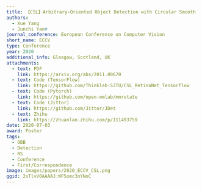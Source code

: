 ```yaml
---
title: 【CSL】Arbitrary-Oriented Object Detection with Circular Smooth Label
authors:
  - Xue Yang
  - Junchi Yan#
journal_conference: European Conference on Computer Vision
short_name: ECCV
type: Conference
year: 2020
additional_info: Glasgow, Scotland, UK
attachments:
  - text: PDF
    link: https://arxiv.org/abs/2011.09670
  - text: Code (TensorFlow)
    link: https://github.com/Thinklab-SJTU/CSL_RetinaNet_Tensorflow
  - text: Code (Pytorch)
    link: https://github.com/open-mmlab/mmrotate
  - text: Code (Jittor)
    link: https://github.com/Jittor/JDet
  - text: Zhihu
    link: https://zhuanlan.zhihu.com/p/111493759
date: 2020-07-03
award: Poster
tags:
  - OBB
  - Detection
  - RS
  - Conference
  - First/Correspondence
image: images/papers/2020_ECCV_CSL.png
ggid: 2xTlvV0AAAAJ:WF5omc3nYNoC
---
```

